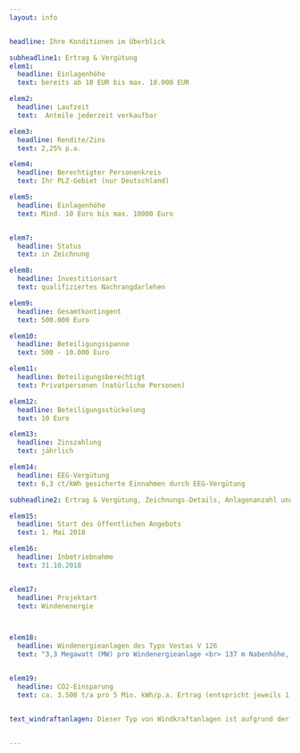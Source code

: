 ```yaml
---
layout: info


headline: Ihre Konditionen im Überblick

subheadline1: Ertrag & Vergütung
elem1:
  headline: Einlagenhöhe
  text: bereits ab 10 EUR bis max. 10.000 EUR

elem2:
  headline: Laufzeit
  text:  Anteile jederzeit verkaufbar

elem3:
  headline: Rendite/Zins
  text: 2,25% p.a.

elem4:
  headline: Berechtigter Personenkreis
  text: Ihr PLZ-Gebiet (nur Deutschland)

elem5:
  headline: Einlagenhöhe
  text: Mind. 10 Euro bis max. 10000 Euro


elem7:
  headline: Status
  text: in Zeichnung

elem8:
  headline: Investitionsart
  text: qualifiziertes Nachrangdarlehen

elem9:
  headline: Gesamtkontingent
  text: 500.000 Euro

elem10:
  headline: Beteiligungsspanne
  text: 500 - 10.000 Euro

elem11:
  headline: Beteiligungsberechtigt
  text: Privatpersonen (natürliche Personen)

elem12:
  headline: Beteiligungsstückelung
  text: 10 Euro

elem13:
  headline: Zinszahlung
  text: jährlich

elem14:
  headline: EEG-Vergütung
  text: 6,3 ct/kWh gesicherte Einnahmen durch EEG-Vergütung

subheadline2: Ertrag & Vergütung, Zeichnungs-Details, Anlagenanzahl und Anlagentyp

elem15:
  headline: Start des öffentlichen Angebots
  text: 1. Mai 2018

elem16:
  headline: Inbetriebnahme
  text: 31.10.2018


elem17:
  headline: Projektart
  text: Windenenergie



elem18:
  headline: Windenergieanlagen des Typs Vestas V 126
  text: "3,3 Megawatt (MW) pro Windenergieanlage <br> 137 m Nabenhöhe, 126 m Rotordurchmesser "


elem19:
  headline: CO2-Einsparung
  text: ca. 3.500 t/a pro 5 Mio. kWh/p.a. Ertrag (entspricht jeweils 1.4000 Haushalten)


text_windraftanlagen: Dieser Typ von Windkraftanlagen ist aufgrund der hohen Nabenhöhe und des großen Rotordurchmessers speziell für Binnenstandorte geeignet. Die Anlage läuft bei einer Windgeschwindigkeit von 3 Metern pro Sekunde (m/s) an. Das sind knapp 40 km/h oder Windstärke 6 auf der Beaufort Skala.


---
```

